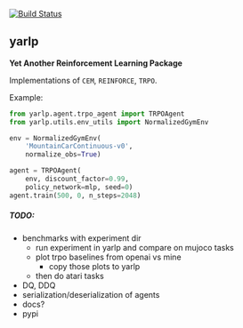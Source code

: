 [![Build Status](https://travis-ci.org/btaba/yarlp.svg?branch=master)](https://travis-ci.org/btaba/yarlp)

## yarlp

**Yet Another Reinforcement Learning Package**

Implementations of `CEM`, `REINFORCE`, `TRPO`.

Example:

```python
from yarlp.agent.trpo_agent import TRPOAgent
from yarlp.utils.env_utils import NormalizedGymEnv

env = NormalizedGymEnv(
    'MountainCarContinuous-v0',
    normalize_obs=True)

agent = TRPOAgent(
    env, discount_factor=0.99,
    policy_network=mlp, seed=0)
agent.train(500, 0, n_steps=2048)
```

##### TODO:

* benchmarks with experiment dir
    - run experiment in yarlp and compare on mujoco tasks
    - plot trpo baselines from openai vs mine
    	- copy those plots to yarlp
    - then do atari tasks
* DQ, DDQ
* serialization/deserialization of agents
* docs?
* pypi
